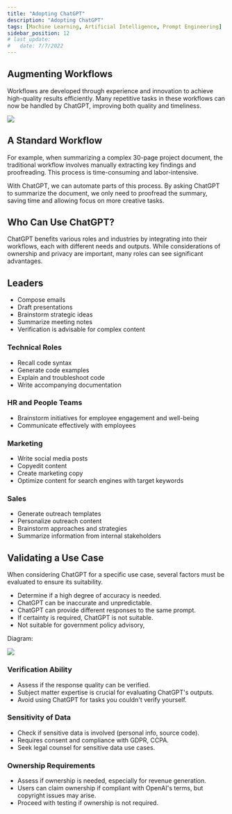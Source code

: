 ```yaml
---
title: "Adopting ChatGPT"
description: "Adopting ChatGPT"
tags: [Machine Learning, Artificial Intelligence, Prompt Engineering]
sidebar_position: 12
# last_update:
#   date: 7/7/2022
---
```




## Augmenting Workflows

Workflows are developed through experience and innovation to achieve high-quality results efficiently. Many repetitive tasks in these workflows can now be handled by ChatGPT, improving both quality and timeliness.

<div class='img-center'>

![](/img/docs/chatgpt-Augmenting-workflow.png)

</div>

## A Standard Workflow

For example, when summarizing a complex 30-page project document, the traditional workflow involves manually extracting key findings and proofreading. This process is time-consuming and labor-intensive.

With ChatGPT, we can automate parts of this process. By asking ChatGPT to summarize the document, we only need to proofread the summary, saving time and allowing focus on more creative tasks.

## Who Can Use ChatGPT?

ChatGPT benefits various roles and industries by integrating into their workflows, each with different needs and outputs. While considerations of ownership and privacy are important, many roles can see significant advantages.

## Leaders

- Compose emails
- Draft presentations
- Brainstorm strategic ideas
- Summarize meeting notes
- Verification is advisable for complex content

### Technical Roles

- Recall code syntax
- Generate code examples
- Explain and troubleshoot code
- Write accompanying documentation

### HR and People Teams

- Brainstorm initiatives for employee engagement and well-being
- Communicate effectively with employees

### Marketing

- Write social media posts
- Copyedit content
- Create marketing copy
- Optimize content for search engines with target keywords

### Sales

- Generate outreach templates
- Personalize outreach content
- Brainstorm approaches and strategies
- Summarize information from internal stakeholders


## Validating a Use Case

When considering ChatGPT for a specific use case, several factors must be evaluated to ensure its suitability.

- Determine if a high degree of accuracy is needed.
- ChatGPT can be inaccurate and unpredictable.
- ChatGPT can provide different responses to the same prompt.
- If certainty is required, ChatGPT is not suitable.
- Not suitable for government policy advisory, 

Diagram:

<div class='img-center'>

![](/img/docs/chatgpt-validating-use-case.png)

</div>

### Verification Ability

- Assess if the response quality can be verified.
- Subject matter expertise is crucial for evaluating ChatGPT's outputs.
- Avoid using ChatGPT for tasks you couldn't verify yourself.

### Sensitivity of Data

- Check if sensitive data is involved (personal info, source code).
- Requires consent and compliance with GDPR, CCPA.
- Seek legal counsel for sensitive data use cases.

### Ownership Requirements

- Assess if ownership is needed, especially for revenue generation.
- Users can claim ownership if compliant with OpenAI's terms, but copyright issues may arise.
- Proceed with testing if ownership is not required.
